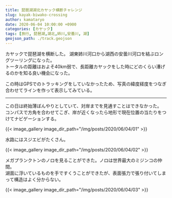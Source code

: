 ```yaml
---
title: 琵琶湖湖北カヤック横断チャレンジ
slug: kayak-biwako-crossing
author: kamataryo
date: 2020-06-04 10:00:00 +0900
categories: [カヤック]
tags: [旅行, 琵琶湖,湖北,姉川,安曇川, 湖]
geojson_path: ./track.geojson
---
```


カヤックで琵琶湖を横断した。
湖東姉川河口から湖西の安曇川河口を結ぶロングツーリングになった。  
トータルの距離はおよそ40km弱で、長距離カヤックをした時にどのくらい漕げるのかを知る良い機会になった。

この時はGPSでのトラッキングをしていなかったため、写真の緯度経度をつなぎ合わせてラインを作って表示してみている。

---
この日は終始薄ぼんやりとしていて、対岸までを見通すことはできなかった。  
コンパスで方角を合わせてこぎ、岸が近くなったら地形で現在位置の当たりをつけてナビゲーションする。

{{< image_gallery image_dir_path="/img/posts/2020/06/04/01" >}}

水路にはスジエビがたくさん。

{{< image_gallery image_dir_path="/img/posts/2020/06/04/02" >}}

メガプランクトンのノロを見ることができた。ノロは世界最大のミジンコの仲間。  
湖面に浮いているものを手ですくうことができたが、表面張力で張り付いてしまって構造はよく分からない。  

{{< image_gallery image_dir_path="/img/posts/2020/06/04/03" >}}
